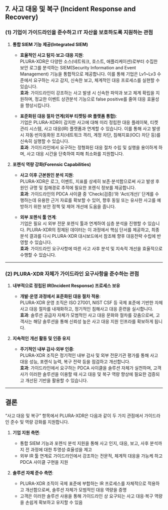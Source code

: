 ## 7. 사고 대응 및 복구 (Incident Response and Recovery)

### (1) 기업이 가이드라인을 준수하고 IT 자산을 보호하도록 지원하는 관점

1. **통합 SIEM 기능 제공(Integrated SIEM)**  
   - **효율적인 사고 탐지·보고·대응 지원**:  
     PLURA-XDR은 다양한 소스(네트워크, 호스트, 애플리케이션)로부터 수집한 보안 로그를 분석하는 SIEM(Security Information and Event Management) 기능을 통합적으로 제공합니다. 이를 통해 기업은 Lv1~Lv3 수준에서 요구하는 사고 감지, 신속한 보고, 체계적인 대응 프로세스를 실현할 수 있습니다.  
     **효과**: 가이드라인이 강조하는 사고 발생 시 신속한 파악과 보고 체계 확립을 지원하며, 정교한 이벤트 상관분석 기능으로 false positive를 줄여 대응 효율성을 향상시킵니다.

   - **표준화된 대응 절차 연계(외부 티켓팅·IR 플랫폼 통합)**:  
     기업은 PLURA-XDR이 감지한 사고에 대해 미리 정립한 대응 플레이북, 티켓 관리 시스템, 사고 대응(IR) 플랫폼과 연계할 수 있습니다. 이를 통해 사고 발생 시 자동·반자동화된 조치(네트워크 격리, 계정 차단, 침해지표(IOC) 차단 등)를 신속히 실행할 수 있습니다.  
     **효과**: 가이드라인에서 요구하는 정형화된 대응 절차 수립 및 실행을 용이하게 하며, 사고 대응 시간을 단축하여 피해 최소화를 지원합니다.

2. **포렌식 역량 강화(Forensic Capabilities)**  
   - **사고 이후 근본원인 분석 지원**:  
     PLURA-XDR은 로그, 이벤트, 지표를 상세히 보존·분석함으로써 사고 발생 후 원인 규명 및 침해경로 추적에 필요한 포렌식 정보를 제공합니다.  
     **효과**: 가이드라인의 PDCA 사이클 중 ‘Check(검증)’와 ‘Act(개선)’ 단계를 수행하는데 유용한 근거 자료를 확보할 수 있어, 향후 동일 또는 유사한 사고를 예방하기 위한 보안 정책 및 제어 개선에 도움을 줍니다.

   - **외부 포렌식 툴 연계**:  
     기업은 필요 시 외부 전문 포렌식 툴과 연계하여 심층 분석을 진행할 수 있습니다. PLURA-XDR의 정제된 데이터는 이 과정에서 핵심 단서를 제공하고, 최종 분석 결과를 다시 PLURA-XDR 대시보드에서 참조해 향후 대응전략 수립에 반영할 수 있습니다.  
     **효과**: 가이드라인 요구사항에 따른 사고 사후 분석 및 지속적 개선을 효율적으로 수행할 수 있습니다.

---

### (2) PLURA-XDR 자체가 가이드라인 요구사항을 준수하는 관점

1. **내부적으로 정립된 IR(Incident Response) 프로세스 보유**  
   - **개발·운영 과정에서 표준화된 대응 절차 적용**:  
     PLURA-XDR 운영 조직은 ISO 27001, NIST CSF 등 국제 표준에 기반한 자체 사고 대응 절차를 내재화하고, 정기적인 침해사고 대응 훈련을 실시합니다.  
     **효과**: 솔루션 공급자 자체가 모범적인 사고 대응 문화와 절차를 갖춤으로써, 고객사는 해당 솔루션을 통해 신뢰성 높은 사고 대응 지원 인프라를 확보하게 됩니다.

2. **지속적인 개선 활동 및 인증 유지**  
   - **주기적인 내부 감사·외부 인증**:  
     PLURA-XDR 조직은 정기적인 내부 감사 및 외부 전문기관 평가를 통해 사고 대응 성능, 포렌식 능력, 복구 전략 등을 점검하고 개선합니다.  
     **효과**: 가이드라인에서 요구하는 PDCA 사이클을 솔루션 자체가 실천하며, 고객사가 이러한 솔루션을 이용할 때 사고 대응 및 복구 역량 향상에 필요한 검증되고 개선된 기반을 활용할 수 있습니다.

---

## 결론

“사고 대응 및 복구” 항목에서 PLURA-XDR은 다음과 같이 두 가지 관점에서 가이드라인 준수 및 역량 강화를 지원합니다.

1. **기업 지원 측면**:  
   - 통합 SIEM 기능과 포렌식 분석 지원을 통해 사고 인지, 대응, 보고, 사후 분석까지 전 과정에 대한 투명성·효율성을 제고  
   - 외부 IR 툴 연계로 가이드라인에서 강조하는 전문적, 체계적 대응을 가능케 하고 PDCA 사이클 구현을 지원

2. **솔루션 자체 준수 측면**:  
   - PLURA-XDR 조직이 국제 표준에 부합하는 IR 프로세스를 자체적으로 적용하고 개선함으로써, 솔루션 자체가 모범적인 대응 역량을 증명  
   - 고객은 이러한 솔루션 사용을 통해 가이드라인 상 요구되는 사고 대응·복구 역량을 손쉽게 확보하고 유지할 수 있음
